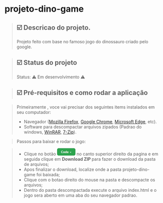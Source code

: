 # projeto-dino-game

> ## ☑️ Descricao do projeto.
> <p>Projeto feito com base no famoso jogo do dinossauro criado pelo google.</p>

> ## ☑️ Status do projeto
> Status: ⚠️ Em desenvolvimento ⚠️

>## ☑️ Pré-requisitos e como rodar a aplicação

> Primeiramente , voce vai precisar dos seguintes items instalados em seu computador:
> - Navegador ([Mozilla Firefox](https://www.mozilla.org/en-US/firefox/new/), [Google Chrome](https://www.google.com/chrome/?brand=BNSD&gclid=Cj0KCQjw_fiLBhDOARIsAF4khR1gEBDjxsVDvB8fOUjwEy7CghA4hbOOAP8KCFyQkPmuPxBGBYWNTrwaApbiEALw_wcB&gclsrc=aw.ds), [Microsoft Edge](https://www.microsoft.com/en-us/edge#platform), etc).
> - Software para descompactar arquivos zipados (Padrao do windows, [WinRAR](https://www.win-rar.com/predownload.html?&L=0), [7-Zip](https://www.7-zip.org/download.html)).
 
> Passos para baixar e rodar o jogo:

> - Clique no botão <img src="https://github.com/HabacuqueCL/imagezRepo/blob/main/button-code-github.png?raw=true" alt="imagem do botao code" width="60px" /> no canto superior direito da pagina e em seguida clique em <span><strong>Download ZIP </strong></span> para fazer o download da pasta de arquivos;
> - Apos finalizar o download, localize onde a pasta projeto-dino-game foi baixada;
> - Clique com o botao direito do mouse na pasta e descompacte os arquivos;
> - Dentro do pasta descompactada execute o arquivo index.html e o jogo sera aberto em uma aba do seu navegador padrao.
